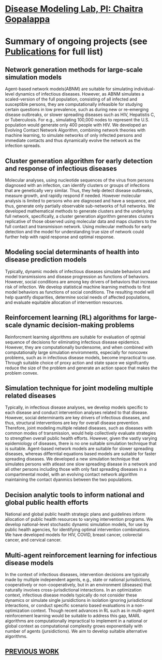 
# [Disease Modeling Lab, PI: Chaitra Gopalappa](https://diseasemodeling.github.io)

# Summary of ongoing projects (see [Publications](Publications.md) for full list)  
## Network generation methods for large-scale simulation models
Agent-based network models(ABNM) are suitable for simulating individual-level dynamics of infectious diseases. However, as ABNM simulates a scaled-version of the full population, consisting of all infected and susceptible persons, they are computationally infeasible for studying certain questions in low prevalence, such as during new or re-emerging disease outbreaks, or slower spreading diseases such as HIV, Hepatistis C, or Tuberculosis. For e.g., simulating 100,000 nodes to represent the U.S. population would generate only 400 people with HIV. We developed an Evolving Contact Network Algorithm, combining  network theories with machine learning, to simulate networks of only infected persons and immediate contacts and thus dynamically evolve the network as the infection spreads. 

## Cluster generation algorithm for early detection and response of infectious diseases
Molecular analyses, using nucleotide sequences of the virus from persons diagnosed with an infection, can identify clusters or groups of infections that are genetically very similar. Thus, they help detect disease outbreaks, measure growth, and rapidly respond if needed. However molecular analysis is limited to persons who are diagnosed and have a sequence, and thus, generate only partially observable sub-networks of full networks. We developed mathematical methods to generate clusters and the underlying full network, specifically, a cluster generation algorithm  generates clusters replicative of those observed using molecular data and maps clusters to the full contact and transmisison network. Using  molecular methods for early detection and the model for understanding true size of network could further help with rapid response and optimal response. 

## Modeling social determinants of health into disease prediction models
Typically, dynamic models of infectious diseases simulate behaviors and model transmissions and disease progression as functions of behaviors. However, social conditions are among key drivers of behaviors that increase risk of infection. We develop statistical machine learning methods to first model behaviors as functions of social conditions. The resulting model will help quantify disparities, determine social needs of affected populations, and evaluate equitable allocation of intervention resources. 

## Reinforcement learning (RL) algorithms for large-scale dynamic decision-making problems
Reinforcment learning algorithms are suitable for evaluation of optmial sequence of decisions for eliminating infectious disease epidemics. However, they are computationally burdensome, and when combined with computationally large simulation enviromnents, especially for noncovex problems, such as in infectious disease models, become impractical to use. Through suitable choice of proxy action and state space we signifcantly reduce the size of the problem and generate an action space that makes the problem convex. 

## Simulation technique for joint modeling multiple related diseases 
Typically, in infectious disease analyses, we develop models specific to each disease and conduct intervention analyses related to that disease. However, social determinants are key drivers of infectious diseases, and thus, structural interventions are key for overall disease prevention. Therefore, joint modeling multiple related diseases, such as diseases with common modes of transmission, would help collectively evaluate strategies to strengthen overall public health efforts. However, given the vastly varying epidemiology of diseases, there is no one suitable simulation technique that is suitable. Agent-based network models are suitable for slower spreading diseases, whereas differntial equations based models are suitable for faster spreading diseases. We developed a new simulation technique that simulates persons with atleast one slow spreading disease in a network and all other persons including those with only fast spreading diseases in a compartmental model, with an evolving contact network algorithm maintaining the contact dyanmics between the two populations.

## Decision analytic tools to inform national and global public health efforts
National and global public health strategic plans and guidelines inform allocation of public health resources to varying intervention programs. We develop national-level stochastic dynamic simulation models, for use by public health agencies, for identifying optimal intervention combinations. We have developed models for HIV, COVID, breast cancer, colorectal cancer, and cervical cancer. 

## Multi-agent reinforcement learning for infectious disease models
In the context of infectious diseases, intervention decisions are typically made by multiple independent agents, e.g., state or national jurisdictions, cooperatively or non-cooperatively, but in an environment (diseases) that naturally involves cross-jurisdictional interactions. In an optimization context, infectious disease models typically do not consider these dynamics or simulate single jursidictions in isolation ignoring jurisdictional interactions, or conduct specific scenario based evaluations in a non-optimization context. Though recent advances in RL such as in multi-agent reinforcement learning would be suitable to address this gap, MARL algorithms are computationally impractical to implement in a national or global context as computational complexity grows exponentially with number of agents (jursidictions). We aim to develop suitable alternative algorithms.


## [PREVIOUS WORK](https://blogs.umass.edu/chaitrag/)  
